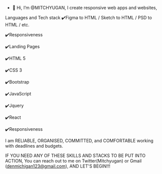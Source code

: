- 👋 Hi, I’m @MITCHYUGAN, I create responsive web apps and websites,
 
Languages and Tech stack
✔️Figma to HTML / Sketch to HTML / PSD to HTML / etc.

✔️Responsiveness

✔️Landing Pages

✔️HTML 5

✔️CSS 3

✔️Bootstrap

✔️JavaScript

✔️Jquery

✔️React

✔️Responsiveness

I am RELIABLE, ORGANISED, COMMITTED, and COMFORTABLE working with deadlines and budgets.

IF YOU NEED ANY OF THESE SKILLS AND STACKS TO BE PUT INTO ACTION, You can reach out to me on Twitter(Mitchyugan) or Gmail (denmichigan123@gmail.com), AND LET'S BEGIN!!!

<!---
MITCHYUGAN/MITCHYUGAN is a ✨ special ✨ repository because its `README.md` (this file) appears on your GitHub profile.
You can click the Preview link to take a look at your changes.
--->
